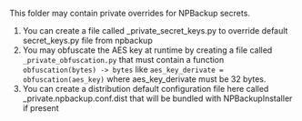 This folder may contain private overrides for NPBackup secrets.

1. You can create a file called _private_secret_keys.py to override default secret_keys.py file from npbackup
2. You may obfuscate the AES key at runtime by creating a file called `_private_obfuscation.py` that must contain
a function `obfuscation(bytes) -> bytes` like `aes_key_derivate = obfuscation(aes_key)` where aes_key_derivate must be 32 bytes.
3. You can create a distribution default configuration file here called _private.npbackup.conf.dist that will be bundled with NPBackupInstaller if present